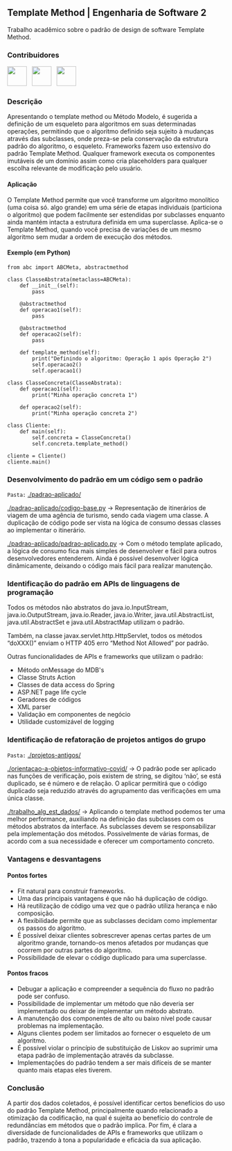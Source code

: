 ## Template Method | Engenharia de Software 2 
Trabalho acadêmico sobre o padrão de design de software Template Method.

### Contribuidores
<a href="github.com/Plankito"><img src="https://github.com/Plankito.png" width="45" height="45"></a> &nbsp;
<a href="github.com/SAULvaRGAS88"><img src="https://github.com/SAULvaRGAS88.png" width="45" height="45"></a> &nbsp;
<a href="github.com/vitormlps"><img src="https://github.com/vitormlps.png" width="45" height="45"></a> &nbsp;

### Descrição
Apresentando o template method ou Método Modelo, é sugerida a definição de um esqueleto para algoritmos em suas determinadas operações, permitindo que o algoritmo definido seja sujeito à mudanças através das subclasses, onde preza-se pela conservação da estrutura padrão do algoritmo, o esqueleto.
Frameworks fazem uso extensivo do padrão Template Method. Qualquer framework executa os componentes imutáveis de um domínio assim como cria placeholders para qualquer escolha relevante de modificação pelo usuário.

#### Aplicação
O Template Method permite que você transforme um algoritmo monolítico (uma coisa só. algo grande) em uma série de etapas individuais (particiona o algoritmo) que podem facilmente ser estendidas por subclasses enquanto ainda mantém intacta a estrutura definida em uma superclasse.
Aplica-se o Template Method, quando você precisa de variações de um mesmo algoritmo sem mudar a ordem de execução dos métodos.

#### Exemplo (em Python)
```
from abc import ABCMeta, abstractmethod

class ClasseAbstrata(metaclass=ABCMeta):
    def __init__(self):
        pass

    @abstractmethod
    def operacao1(self):
        pass

    @abstractmethod
    def operacao2(self):
        pass

    def template_method(self):
        print("Definindo o algoritmo: Operação 1 após Operação 2")
        self.operacao2()
        self.operacao1()

class ClasseConcreta(ClasseAbstrata):
    def operacao1(self):
        print("Minha operação concreta 1")

    def operacao2(self):
        print("Minha operação concreta 2")

class Cliente:
    def main(self):
        self.concreta = ClasseConcreta()
        self.concreta.template_method()

cliente = Cliente()
cliente.main()
```

### Desenvolvimento do padrão em um código sem o padrão

`Pasta:` [./padrao-aplicado/](https://github.com/vitormlps/eng2-template-method/tree/main/padrao-aplicado)

[./padrao-aplicado/codigo-base.py](https://github.com/vitormlps/eng2-template-method/tree/main/padrao-aplicado/codigo-base.py) → Representação de itinerários de viagem de uma agência de turismo, sendo cada viagem uma classe. A duplicação de código pode ser vista na lógica de consumo dessas classes ao implementar o itinerário.

[./padrao-aplicado/padrao-aplicado.py](https://github.com/vitormlps/eng2-template-method/tree/main/padrao-aplicado/padrao-aplicado.py) → Com o método template aplicado, a lógica de consumo fica mais simples de desenvolver e fácil para outros desenvolvedores entenderem. Ainda é possível desenvolver lógica dinâmicamente, deixando o código mais fácil para realizar manutenção.

### Identificação do padrão em APIs de linguagens de programação
Todos os métodos não abstratos do java.io.InputStream, java.io.OutputStream, java.io.Reader, java.io.Writer, java.util.AbstractList, java.util.AbstractSet e java.util.AbstractMap utilizam o padrão.

Também, na classe javax.servlet.http.HttpServlet, todos os métodos “doXXX()” enviam o HTTP 405 erro “Method Not Allowed” por padrão. 

Outras funcionalidades de APIs e frameworks que utilizam o padrão:
- Método onMessage do MDB's
- Classe Struts Action
- Classes de data access do Spring
- ASP.NET page life cycle
- Geradores de códigos
- XML parser
- Validação em componentes de negócio
- Utilidade customizável de logging

### Identificação de refatoração de projetos antigos do grupo

`Pasta:` [./projetos-antigos/](https://github.com/vitormlps/eng2-template-method/tree/main/projetos-antigos)

[./orientacao-a-objetos-informativo-covid/](https://github.com/vitormlps/eng2-template-method/tree/main/projetos-antigos/orientacao-a-objetos-informativo-covid) → O padrão pode ser aplicado nas funções de verificação, pois existem de string, se digitou ‘não’, se está duplicado, se é número e de relação. O aplicar permitirá que o código duplicado seja reduzido através do agrupamento das verificações em uma única classe.

[./trabalho_alg_est_dados/](https://github.com/vitormlps/eng2-template-method/tree/main/projetos-antigos/trabalho_alg_est_dados) → Aplicando o template method podemos ter uma melhor performance, auxiliando na definição das subclasses com os métodos abstratos da interface. As subclasses devem se responsabilizar pela implementação dos métodos. Possivelmente de várias formas, de acordo com a sua necessidade e oferecer um comportamento concreto.


### Vantagens e desvantagens
#### Pontos fortes
- Fit natural para construir frameworks.
- Uma das principais vantagens é que não há duplicação de código.
- Há reutilização de código uma vez que o padrão utiliza herança e não composição.
- A flexibilidade permite que as subclasses decidam como implementar os passos do algoritmo.
- É possível deixar clientes sobrescrever apenas certas partes de um algoritmo grande, tornando-os menos afetados por mudanças que ocorrem por outras partes do algoritmo.
- Possibilidade de elevar o código duplicado para uma superclasse.

#### Pontos fracos
- Debugar a aplicação e compreender a sequência do fluxo no padrão pode ser confuso. 
- Possibilidade de implementar um método que não deveria ser implementado ou deixar de implementar um método abstrato.
- A manutenção dos componentes de alto ou baixo nível pode causar problemas na implementação.
- Alguns clientes podem ser limitados ao fornecer o esqueleto de um algoritmo.
- É possível violar o princípio de substituição de Liskov ao suprimir uma etapa padrão de implementação através da subclasse.
- Implementações do padrão tendem a ser mais difíceis de se manter quanto mais etapas eles tiverem.

### Conclusão
A partir dos dados coletados, é possível identificar certos benefícios do uso do padrão Template Method, principalmente quando relacionado a otimização da codificação, na qual é sujeita ao benefício do controle de redundâncias em métodos que o padrão implica. Por fim, é clara a diversidade de funcionalidades de APIs e frameworks que utilizam o padrão, trazendo à tona a popularidade e eficácia da sua aplicação.

